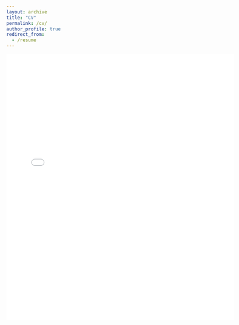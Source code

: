 ```yaml
---
layout: archive
title: "CV"
permalink: /cv/
author_profile: true
redirect_from:
  - /resume
---
```

<embed src="{{ site.baseurl }}/files/CV_Pitchford.pdf" width="600" height="700" type='application/pdf'>
